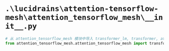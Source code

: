 # `.\lucidrains\attention-tensorflow-mesh\attention_tensorflow_mesh\__init__.py`

```py
# 从 attention_tensorflow_mesh 模块中导入 transformer_lm, transformer, attention 函数
from attention_tensorflow_mesh.attention_tensorflow_mesh import transformer_lm, transformer, attention
```